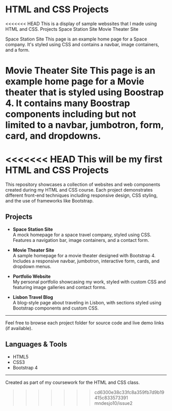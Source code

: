 # HTML and CSS Projects
<<<<<<< HEAD
This is a display of sample webssites that l made using HTML and CSS. 
Projects
Space Station Site
Movie Theater Site

Space Station Site
This page is an example home page for a Space company. It's styled using CSS and contains a navbar, image containers, and a form.

Movie Theater Site
This page is an example home page for a Movie theater that is styled using Boostrap 4. It contains many Boostrap components including but not limited to a navbar, jumbotron, form, card, and dropdowns.
=======
<<<<<<< HEAD
This will be my first HTML and CSS Projects
=======

This repository showcases a collection of websites and web components created during my HTML and CSS course. Each project demonstrates different front-end techniques including responsive design, CSS styling, and the use of frameworks like Bootstrap.

## Projects

- **Space Station Site**  
  A mock homepage for a space travel company, styled using CSS. Features a navigation bar, image containers, and a contact form.

- **Movie Theater Site**  
  A sample homepage for a movie theater designed with Bootstrap 4. Includes a responsive navbar, jumbotron, interactive form, cards, and dropdown menus.

<!-- Add your additional projects below, for example: -->
- **Portfolio Website**  
  My personal portfolio showcasing my work, styled with custom CSS and featuring image galleries and contact forms.

- **Lisbon Travel Blog**  
  A blog-style page about traveling in Lisbon, with sections styled using Bootstrap components and custom CSS.

---

Feel free to browse each project folder for source code and live demo links (if available).

## Languages & Tools

- HTML5
- CSS3
- Bootstrap 4

---

Created as part of my coursework for the HTML and CSS class.
>>>>>>> cd6300e38c33fc8a359fb7d9b19415c833573391
>>>>>>> mndesjo10/issue2
